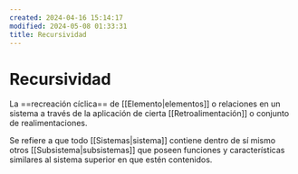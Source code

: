 ```yaml
---
created: 2024-04-16 15:14:17
modified: 2024-05-08 01:33:31
title: Recursividad
---
```


# Recursividad

La ==recreación cíclica== de [[Elemento|elementos]] o relaciones en un sistema a través de la aplicación de cierta [[Retroalimentación]] o conjunto de realimentaciones.

Se refiere a que todo [[Sistemas|sistema]] contiene dentro de sí mismo otros [[Subsistema|subsistemas]] que poseen funciones y características similares al sistema superior en que estén contenidos.
